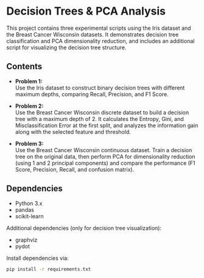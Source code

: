 # Decision Trees & PCA Analysis

This project contains three experimental scripts using the Iris dataset and the Breast Cancer Wisconsin datasets. It demonstrates decision tree classification and PCA dimensionality reduction, and includes an additional script for visualizing the decision tree structure.

## Contents

- **Problem 1:**  
  Use the Iris dataset to construct binary decision trees with different maximum depths, comparing Recall, Precision, and F1 Score.

- **Problem 2:**  
  Use the Breast Cancer Wisconsin discrete dataset to build a decision tree with a maximum depth of 2. It calculates the Entropy, Gini, and Misclassification Error at the first split, and analyzes the information gain along with the selected feature and threshold.

- **Problem 3:**  
  Use the Breast Cancer Wisconsin continuous dataset. Train a decision tree on the original data, then perform PCA for dimensionality reduction (using 1 and 2 principal components) and compare the performance (F1 Score, Precision, Recall, and confusion matrix).

## Dependencies

- Python 3.x
- pandas
- scikit-learn

Additional dependencies (only for decision tree visualization):
- graphviz
- pydot

Install dependencies via:

```bash
pip install -r requirements.txt
